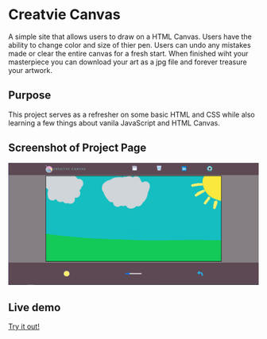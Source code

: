 # Creatvie Canvas
A simple site that allows users to draw on a HTML Canvas. Users have the ability to change color and size of thier pen. Users can undo any mistakes made or clear the entire canvas for a fresh start. When finished wiht your masterpiece you can download your art as a jpg file and forever treasure your artwork.

## Purpose
This project serves as a refresher on some basic HTML and CSS while also learning a few things about vanila JavaScript and HTML Canvas.

## Screenshot of Project Page
![Image of JS-Paint](https://github.com/TavisHix/CreativeCanvas/blob/main/CreativeCanvas/dist/img/CCimage.PNG)

## Live demo
[Try it out!](https://tavishix.github.io/CreativeCanvas/CreativeCanvas/src/index.html#)
